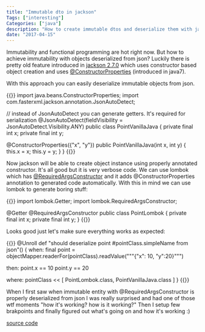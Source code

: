 ```yaml
---
title: "Immutable dto in jackson"
Tags: ["interesting"]
Categories: ["java"]
description: "How to create immutable dtos and deserialize them with jackson"
date: "2017-04-15"
---
```



Immutability and functional programming are hot right now. But how to achieve immutability with
objects deserialized from json? Luckily there is pretty old feature introduced in [jackson
2.7.0](https://github.com/FasterXML/jackson-databind/blob/master/release-notes/VERSION) which uses
constructor based object creation and uses
[@ConstructorProperties](https://docs.oracle.com/javase/7/docs/api/java/beans/ConstructorProperties.html)
(introduced in java7).

<!--more-->

With this approach you can easily deserialize immutable objects from json.

{{<highlight java>}}
import java.beans.ConstructorProperties;
import com.fasterxml.jackson.annotation.JsonAutoDetect;

// instead of JsonAutoDetect you can generate getters. It's required for serialization
@JsonAutoDetect(fieldVisibility = JsonAutoDetect.Visibility.ANY)
public class PointVanillaJava {
  private final int x;
  private final int y;

  @ConstructorProperties({"x", "y"})
  public PointVanillaJava(int x, int y) {
    this.x = x;
    this.y = y;
  }
}
{{</highlight>}}

Now jackson will be able to create object instance using properly annotated constructor. It's all
good but it is very verbose code. We can use lombok which has
[@RequiredArgsConstructor](https://projectlombok.org/features/Constructor.html) and it adds
@ConstructorProperties annotation to generated code automatically. With this in mind we can use
lombok to generate boring stuff:

{{<highlight java>}}
import lombok.Getter;
import lombok.RequiredArgsConstructor;

@Getter
@RequiredArgsConstructor
public class PointLombok {
  private final int x;
  private final int y;
}
{{</highlight>}}

Looks good just let's make sure everything works as expected:

{{<highlight groovy>}}
@Unroll
def "should deserialize point #pointClass.simpleName from json"() {
  when:
  final point = objectMapper.readerFor(pointClass).readValue("""{"x": 10, "y":20}""")

  then:
  point.x == 10
  point.y == 20

  where:
    pointClass << [
      PointLombok.class,
      PointVanillaJava.class
    ]
}
{{</highlight>}}

When I first saw when immutable entity with @RequiredArgsConstructor is properly deserialized from
json I was really surprised and had one of those wtf moments "how it's working? how is it working?"
Then I setup few brakpoints and finally figured out what's going on and how it's working :)

[source code](https://github.com/pchudzik/blog-example-immutable-dto)
